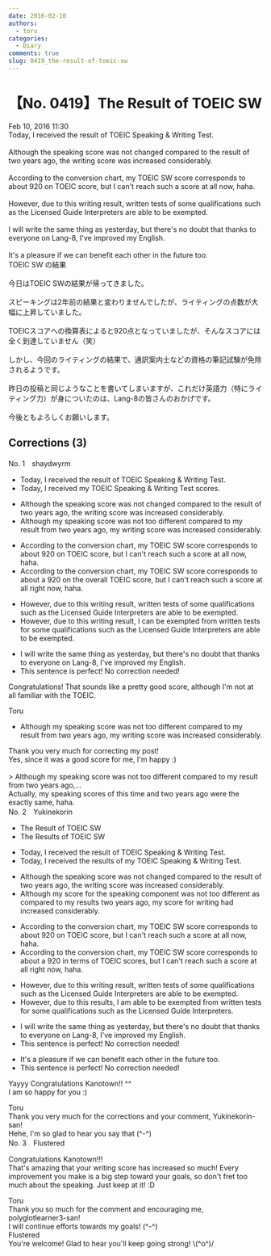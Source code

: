 ```yaml
---
date: 2016-02-10
authors:
  - toru
categories:
  - Diary
comments: true
slug: 0419_the-result-of-toeic-sw
---
```


# 【No. 0419】The Result of TOEIC SW
<div class="date">Feb 10, 2016 11:30</div>
<div id="post"><div id="body_show_ori">
Today, I received the result of TOEIC Speaking &amp; Writing Test.<br/><br/>Although the speaking score was not changed compared to the result of two years ago, the writing score was increased considerably.<br/><br/>According to the conversion chart, my TOEIC SW score corresponds to about 920 on TOEIC score, but I can't reach such a score at all now, haha.<br/><br/>However, due to this writing result, written tests of some qualifications such as the Licensed Guide Interpreters are able to be exempted.<br/><br/>I will write the same thing as yesterday, but there's no doubt that thanks to everyone on Lang-8, I've improved my English.<br/><br/>It's a pleasure if we can benefit each other in the future too.
</div></div>

<!-- more -->

<div id="post_ja"><div id="body_show_mo">
TOEIC SW の結果<br/><br/>今日はTOEIC SWの結果が帰ってきました。<br/><br/>スピーキングは2年前の結果と変わりませんでしたが、ライティングの点数が大幅に上昇していました。<br/><br/>TOEICスコアへの換算表によると920点となっていましたが、そんなスコアには全く到達していません（笑）<br/><br/>しかし、今回のライティングの結果で、通訳案内士などの資格の筆記試験が免除されるようです。<br/><br/>昨日の投稿と同じようなことを書いてしまいますが、これだけ英語力（特にライティング力）が身についたのは、Lang-8の皆さんのおかげです。<br/><br/>今後ともよろしくお願いします。
</div></div>

## Corrections (3)
<div id="block"><div class="first_name"> No. 1　<span class="just_name">shaydwyrm</span></div><div id="block2">
<ul class="correction_field">
<li class="incorrect">Today, I received the result of TOEIC Speaking &amp; Writing Test.</li>
<li class="corrected correct">
Today, I received <span class="f_blue">my</span> TOEIC Speaking &amp; Writing Test <span class="f_blue">scores</span>.
</li>
</ul>
<ul class="correction_field">
<li class="incorrect">Although the speaking score was not changed compared to the result of two years ago, the writing score was increased considerably.</li>
<li class="corrected correct">
Although <span class="f_blue">my</span> speaking score was not <span class="f_blue">too different</span> compared to <span class="f_blue">my</span> result <span class="f_red">from</span> two years ago, <span class="f_blue">my</span> writing score <span class="f_red"><span class="sline">was</span></span> increased considerably.
</li>
</ul>
<ul class="correction_field">
<li class="incorrect">According to the conversion chart, my TOEIC SW score corresponds to about 920 on TOEIC score, but I can't reach such a score at all now, haha.</li>
<li class="corrected correct">
According to the conversion chart, my TOEIC SW score corresponds to about <span class="f_red">a </span>920 on <span class="f_blue">the overall </span>TOEIC<span class="sline"> score</span>, but I can't reach such a score at all <span class="f_red">right</span><span class="f_blue"> </span>now, haha.
</li>
</ul>
<ul class="correction_field">
<li class="incorrect">However, due to this writing result, written tests of some qualifications such as the Licensed Guide Interpreters are able to be exempted.</li>
<li class="corrected correct">
However, due to this writing result, <span class="f_red">I can be exempted from </span>written tests <span class="f_red">for</span> some qualifications such as the Licensed Guide Interpreters<span class="sline"> are able to be exempted</span>.
</li>
</ul>
<ul class="correction_field">
<li class="incorrect">I will write the same thing as yesterday, but there's no doubt that thanks to everyone on Lang-8, I've improved my English.</li>
<li class="corrected perfect">This sentence is perfect! No correction needed!</li>
</ul>
<p class="comment_small">
 Congratulations!  That sounds like a pretty good score, although I'm not at all familiar with the TOEIC.
</p>

</div><div class="name"><span class="just_name">Toru</span><br><div class="quote_field"><ul class="correction_field">
<li class="corrected correct">
Although <span class="f_blue">my</span> speaking score was not <span class="f_blue">too different</span> compared to <span class="f_blue">my</span> result <span class="f_red">from</span> two years ago, <span class="f_blue">my</span> writing score <span class="f_red"><span class="sline">was</span></span> increased considerably.
</li>
</ul></div>
Thank you very much for correcting my post!<br/>Yes, since it was a good score for me, I'm happy :)<br/><br/>&gt; Although my speaking score was not too different compared to my result from two years ago,...<br/>Actually, my speaking scores of this time and two years ago were the exactly same, haha. 
</div>
</div>
<div id="block"><div class="first_name"> No. 2　<span class="just_name">Yukinekorin</span></div><div id="block2">
<ul class="correction_field">
<li class="incorrect">The Result of TOEIC SW</li>
<li class="corrected correct">
The <span class="f_blue">Results </span>of TOEIC SW
</li>
</ul>
<ul class="correction_field">
<li class="incorrect">Today, I received the result of TOEIC Speaking &amp; Writing Test.</li>
<li class="corrected correct">
Today, I received the <span class="f_blue">results </span>of <span class="f_blue">my </span>TOEIC Speaking &amp; Writing Test.
</li>
</ul>
<ul class="correction_field">
<li class="incorrect">Although the speaking score was not changed compared to the result of two years ago, the writing score was increased considerably.</li>
<li class="corrected correct">
Although <span class="f_blue">my score for the </span>speaking <span class="f_blue">component was not too different as</span> compared to <span class="f_blue">my results </span>two years ago, <span class="f_blue">my score for </span>writing <span class="f_blue">had</span> increased considerably.
</li>
</ul>
<ul class="correction_field">
<li class="incorrect">According to the conversion chart, my TOEIC SW score corresponds to about 920 on TOEIC score, but I can't reach such a score at all now, haha.</li>
<li class="corrected correct">
According to the conversion chart, my TOEIC SW score corresponds to about <span class="f_blue">a </span>920<span class="f_blue"> in terms of TOEIC scores</span>, but I can't reach such a score at all <span class="f_blue">right </span>now, haha.
</li>
</ul>
<ul class="correction_field">
<li class="incorrect">However, due to this writing result, written tests of some qualifications such as the Licensed Guide Interpreters are able to be exempted.</li>
<li class="corrected correct">
However, due to this <span class="f_blue">results</span>, <span class="f_blue">I am able to be exempted from </span>written tests <span class="f_blue">for </span>some qualifications such as the Licensed Guide Interpreters.
</li>
</ul>
<ul class="correction_field">
<li class="incorrect">I will write the same thing as yesterday, but there's no doubt that thanks to everyone on Lang-8, I've improved my English.</li>
<li class="corrected perfect">This sentence is perfect! No correction needed!</li>
</ul>
<ul class="correction_field">
<li class="incorrect">It's a pleasure if we can benefit each other in the future too.</li>
<li class="corrected perfect">This sentence is perfect! No correction needed!</li>
</ul>
<p class="comment_small">
 Yayyy Congratulations Kanotown!! ^^
 <br/>
 I am so happy for you :)
</p>

</div><div class="name"><span class="just_name">Toru</span><br>
Thank you very much for the corrections and your comment, Yukinekorin-san!<br/>Hehe, I'm so glad to hear you say that (^-^)
</div>
</div>
<div id="block"><div class="first_name"> No. 3　<span class="just_name">Flustered</span></div><div id="block2">
<p class="comment_small">
 Congratulations Kanotown!!!
 <br/>
 That's amazing that your writing score has increased so much! Every improvement you make is a big step toward your goals, so don't fret too much about the speaking. Just keep at it! :D
</p>

</div><div class="name"><span class="just_name">Toru</span><br>
Thank you so much for the comment and encouraging me, polyglotlearner3-san!<br/>I will continue efforts towards my goals! (^-^)
</div>
<div class="name"><span class="just_name">Flustered</span><br>
You're welcome! Glad to hear you'll keep going strong! \(^o^)/
</div>
</div>
